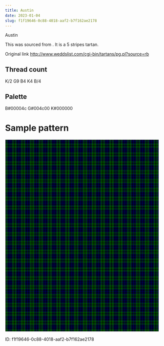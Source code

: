 ```yaml
---
title: Austin
date: 2023-01-04
slug: f1f19646-0c88-4018-aaf2-b7f162ae2178
---
```

Austin

This was sourced from <no value>.  It is a 5 stripes tartan.

Original link http://www.weddslist.com/cgi-bin/tartans/pg.pl?source=rb

## Thread count
K/2 G9 B4 K4 B/4

## Palette
B#00004c G#004c00 K#000000

# Sample pattern

![Tartan detail](tartan.png "K/2 G9 B4 K4 B/4 tartan")

ID: f1f19646-0c88-4018-aaf2-b7f162ae2178